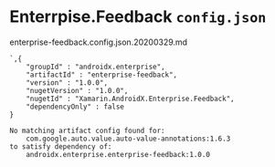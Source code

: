 # Enterrpise.Feedback `config.json`

enterprise-feedback.config.json.20200329.md

```
`,{
    "groupId" : "androidx.enterprise",
    "artifactId" : "enterprise-feedback",
    "version" : "1.0.0",
    "nugetVersion" : "1.0.0",
    "nugetId" : "Xamarin.AndroidX.Enterprise.Feedback",
    "dependencyOnly" : false
}
```

```
No matching artifact config found for: 
    com.google.auto.value.auto-value-annotations:1.6.3 
to satisfy dependency of: 
    androidx.enterprise.enterprise-feedback:1.0.0
```